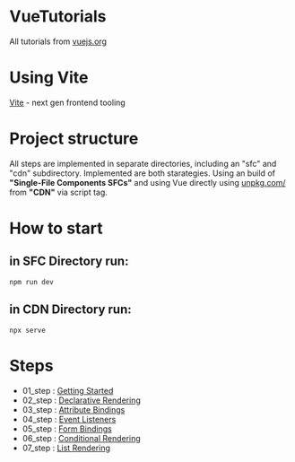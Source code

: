 # VueTutorials
All tutorials from [vuejs.org](vuejs.org)

# Using Vite
[Vite](https://vitejs.dev/) - next gen frontend tooling

# Project structure
All steps are implemented in separate directories, including an "sfc" and "cdn" subdirectory.
Implemented are both starategies. Using an build of **"Single-File Components SFCs"** and using Vue
directly using [unpkg.com/](https://unpkg.com/) from **"CDN"** via script tag.


# How to start 
## in SFC Directory run:
`npm run dev`
## in CDN Directory run:
`npx serve`

# Steps

- 01_step : [Getting Started](https://vuejs.org/tutorial/#step-1)
- 02_step : [Declarative Rendering](https://vuejs.org/tutorial/#step-2)
- 03_step : [Attribute Bindings](https://vuejs.org/tutorial/#step-3)
- 04_step : [Event Listeners](https://vuejs.org/tutorial/#step-4)
- 05_step : [Form Bindings](https://vuejs.org/tutorial/#step-5)
- 06_step : [Conditional Rendering](https://vuejs.org/tutorial/#step-6)
- 07_step : [List Rendering](https://vuejs.org/tutorial/#step-7)

